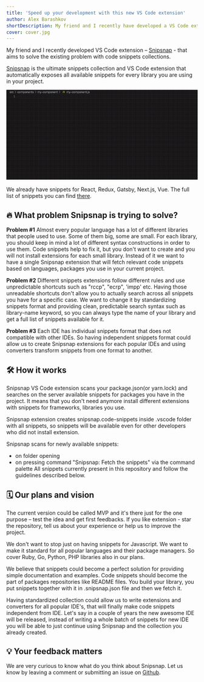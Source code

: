 ```yaml
---
title: 'Speed up your development with this new VS Code extension'
author: Alex Barashkov
shortDescription: My friend and I recently have developed a VS Code extension called Snipsnap. We see it as a solution to the existing problem with code snippets collections.
cover: cover.jpg
---
```


My friend and I recently developed VS Code extension – [Snipsnap](https://github.com/snipsnapdev/snipsnap) - that aims to solve the existing problem with code snippets collections.

[Snipsnap](https://github.com/snipsnapdev/snipsnap) is the ultimate snippets collection and VS Code extension that automatically exposes all available snippets for every library you are using in your project.

![Snipsnap](snipsnap.gif)

We already have snippets for React, Redux, Gatsby, Next.js, Vue. The full list of snippets you can find [there](https://github.com/snipsnapdev/snipsnap/tree/master/snippets/javascript).

## 🔥 What problem Snipsnap is trying to solve?

**Problem #1**
Almost every popular language has a lot of different libraries that people used to use. Some of them big, some are small. For each library, you should keep in mind a lot of different syntax constructions in order to use them. Code snippets help to fix it, but you don't want to create and you will not install extensions for each small library. Instead of it we want to have a single Snipsnap extension that will fetch relevant code snippets based on languages, packages you use in your current project.

**Problem #2**
Different snippets extensions follow different rules and use unpredictable shortcuts such as "rccp", "ecrp", 'impp' etc. Having those unreadable shortcuts don't allow you to actually search across all snippets you have for a specific case. We want to change it by standardizing snippets format and providing clean, predictable search syntax such as library-name keyword, so you can always type the name of your library and get a full list of snippets available for it.

**Problem #3**
Each IDE has individual snippets format that does not compatible with other IDEs. So having independent snippets format could allow us to create Snipsnap extensions for each popular IDEs and using converters transform snippets from one format to another.

## 🛠️ How it works

Snipsnap VS Code extension scans your package.json(or yarn.lock) and searches on the server available snippets for packages you have in the project. It means that you don't need anymore install different extensions with snippets for frameworks, libraries you use.

Snipsnap extension creates snipsnap.code-snippets inside .vscode folder with all snippets, so snippets will be available even for other developers who did not install extension.

Snipsnap scans for newly available snippets:

- on folder opening
- on pressing command "Snipsnap: Fetch the snippets" via the command palette All snippets currently present in this repository and follow the guidelines described below.

## 🗓️ Our plans and vision

The current version could be called MVP and it's there just for the one purpose – test the idea and get first feedbacks. If you like extension - star the repository, tell us about your experience or help us to improve the project.

We don't want to stop just on having snippets for Javascript. We want to make it standard for all popular languages and their package managers. So cover Ruby, Go, Python, PHP libraries also in our plans.

We believe that snippets could become a perfect solution for providing simple documentation and examples. Code snippets should become the part of packages repositories like README files. You build your library, you put snippets together with it in .snipsnap.json file and then we fetch it.

Having standardized collection could allow us to write extensions and converters for all popular IDE's, that will finally make code snippets independent from IDE. Let's say in a couple of years the new awesome IDE will be released, instead of writing a whole batch of snippets for new IDE you will be able to just continue using Snipsnap and the collection you already created.

## 💡 Your feedback matters

We are very curious to know what do you think about Snipsnap. Let us know by leaving a comment or submitting an issue on [Github](https://github.com/snipsnapdev/snipsnap).
